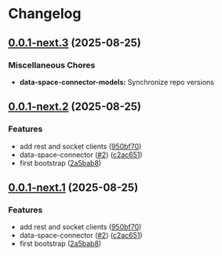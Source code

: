 # Changelog

## [0.0.1-next.3](https://github.com/twinfoundation/data-space-connector/compare/data-space-connector-models-v0.0.1-next.2...data-space-connector-models-v0.0.1-next.3) (2025-08-25)


### Miscellaneous Chores

* **data-space-connector-models:** Synchronize repo versions

## [0.0.1-next.2](https://github.com/twinfoundation/data-space-connector/compare/data-space-connector-models-v0.0.1-next.1...data-space-connector-models-v0.0.1-next.2) (2025-08-25)


### Features

* add rest and socket clients ([950bf70](https://github.com/twinfoundation/data-space-connector/commit/950bf705e6df4e709bbbe58e93968510067b9ddc))
* data-space-connector ([#2](https://github.com/twinfoundation/data-space-connector/issues/2)) ([c2ac651](https://github.com/twinfoundation/data-space-connector/commit/c2ac651ceb6f35e46bd5eac97ac648bb1ee9dc0c))
* first bootstrap ([2a5bab8](https://github.com/twinfoundation/data-space-connector/commit/2a5bab8bc1e2313f0de4d201e842a9fe7c7bab49))

## [0.0.1-next.1](https://github.com/twinfoundation/data-space-connector/compare/data-space-connector-models-v0.0.1-next.0...data-space-connector-models-v0.0.1-next.1) (2025-08-25)


### Features

* add rest and socket clients ([950bf70](https://github.com/twinfoundation/data-space-connector/commit/950bf705e6df4e709bbbe58e93968510067b9ddc))
* data-space-connector ([#2](https://github.com/twinfoundation/data-space-connector/issues/2)) ([c2ac651](https://github.com/twinfoundation/data-space-connector/commit/c2ac651ceb6f35e46bd5eac97ac648bb1ee9dc0c))
* first bootstrap ([2a5bab8](https://github.com/twinfoundation/data-space-connector/commit/2a5bab8bc1e2313f0de4d201e842a9fe7c7bab49))

